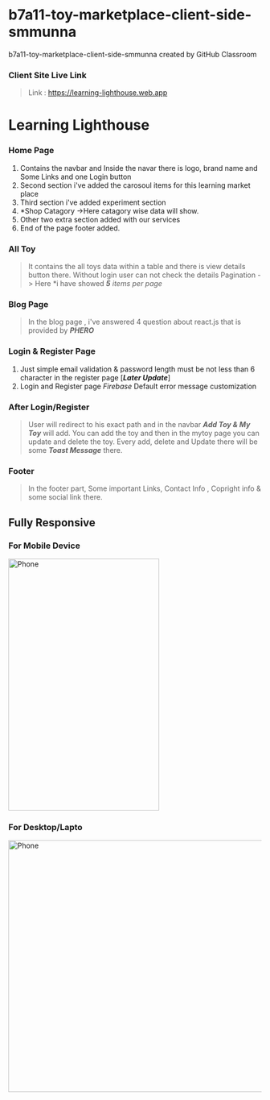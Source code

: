 # b7a11-toy-marketplace-client-side-smmunna
b7a11-toy-marketplace-client-side-smmunna created by GitHub Classroom

### Client Site Live Link
 > Link :  https://learning-lighthouse.web.app

# Learning Lighthouse
### Home Page
  1. Contains the navbar and Inside the navar there is logo, brand name and Some Links and one Login button
  2. Second section i've added the carosoul items for this learning market place
  3. Third section i've added experiment section
  4. *Shop Catagory ->Here catagory  wise data will show.
  5. Other two extra section added with our services
  6. End of the page footer added.

### All Toy
  > It contains the all toys data within a table and there is view details button there. Without login user can not check the details
  > Pagination -> Here *i have showed ***5*** *items per page*

### Blog Page
  >In the blog page , i've answered 4 question about react.js that is provided by ***PHERO***

### Login & Register Page
   1. Just simple email validation & password length must be not less than 6 character in the register page [***Later Update***]
   2. Login and Register page *Firebase* Default error message customization

### After Login/Register
   > User will redirect to his exact path and in the navbar ***Add Toy & My Toy*** will add. You can add the toy and then in the mytoy page you can update and delete the toy.
   > Every add, delete and Update there will be some ***Toast Message*** there.

### Footer
   > In the footer part, Some important Links, Contact Info , Copright info & some social link there.

## Fully Responsive

   ### For Mobile Device
   <img src="https://github.com/programming-hero-web-course-4/b7a11-toy-marketplace-client-side-smmunna/assets/64527538/333a9ab5-dba8-4207-b918-99c64bf159c8" width="300" height="500" alt="Phone">
   
   ### For Desktop/Lapto
   <img src="https://github.com/programming-hero-web-course-4/b7a11-toy-marketplace-client-side-smmunna/assets/64527538/b92cd0ed-f4ea-4946-9777-1bdddcf44d65" width="1440" height="500" alt="Phone">
   


   
   


